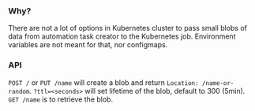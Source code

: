 ### Why?

There are not a lot of options in Kubernetes cluster to pass small blobs of data from automation task creator to the Kubernetes job. Environment variables are not meant for that, nor configmaps.

### API

`POST /` or `PUT /name` will create a blob and return `Location: /name-or-random`. `?ttl=<seconds>` will set lifetime of the blob, default to 300 (5min). `GET /name` is to retrieve the blob.
